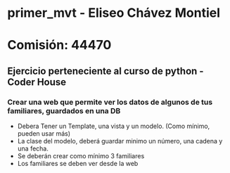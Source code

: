 # primer_mvt - Eliseo Chávez Montiel
# Comisión: 44470

## Ejercicio perteneciente al curso de python - Coder House

### Crear una web que permite ver los datos de algunos de tus familiares, guardados en una DB
- Debera Tener un Template, una vista y un modelo. (Como mínimo, pueden usar más)
- La clase del modelo, deberá guardar minimo un número, una cadena y una fecha.
- Se deberán crear como mínimo 3 familiares
- Los familiares se deben ver desde la web
